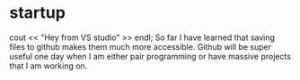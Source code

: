 # startup
cout << "Hey from VS studio" >> endl;
So far I have learned that saving files to github makes them much more accessible. Github will be super useful one day when I am either pair programming or have massive projects that I am working on.
